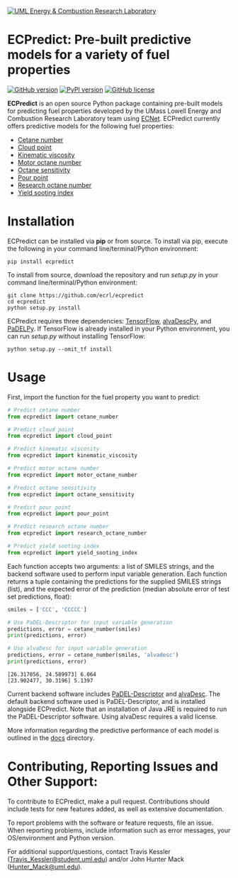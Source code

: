 [![UML Energy & Combustion Research Laboratory](http://faculty.uml.edu/Hunter_Mack/uploads/9/7/1/3/97138798/1481826668_2.png)](http://faculty.uml.edu/Hunter_Mack/)

# ECPredict: Pre-built predictive models for a variety of fuel properties

[![GitHub version](https://badge.fury.io/gh/ecrl%2FECPredict.svg)](https://badge.fury.io/gh/ecrl%2FECPredict)
[![PyPI version](https://badge.fury.io/py/ecpredict.svg)](https://badge.fury.io/py/ecpredict)
[![GitHub license](https://img.shields.io/badge/license-MIT-blue.svg)](https://raw.githubusercontent.com/ECRL/ECPredict/master/LICENSE.txt)

**ECPredict** is an open source Python package containing pre-built models for predicting fuel properties developed by the UMass Lowell Energy and Combustion Research Laboratory team using [ECNet](https://github.com/ecrl/ecnet). ECPredict currently offers predictive models for the following fuel properties:
- [Cetane number](https://en.wikipedia.org/wiki/Cetane_number)
- [Cloud point](https://en.wikipedia.org/wiki/Cloud_point)
- [Kinematic viscosity](https://en.wikipedia.org/wiki/Viscosity#Dynamic_and_kinematic_viscosity)
- [Motor octane number](https://en.wikipedia.org/wiki/Octane_rating#Motor_Octane_Number_(MON))
- [Octane sensitivity](https://en.wikipedia.org/wiki/Octane_rating#Difference_between_RON,_MON,_and_AKI)
- [Pour point](https://en.wikipedia.org/wiki/Pour_point)
- [Research octane number](https://en.wikipedia.org/wiki/Octane_rating#Research_Octane_Number_(RON))
- [Yield sooting index](https://www.sciencedirect.com/science/article/pii/S0010218017304728)

# Installation

ECPredict can be installed via **pip** or from source. To install via pip, execute the following in your command line/terminal/Python environment:

```
pip install ecpredict
```

To install from source, download the repository and run _setup.py_ in your command line/terminal/Python environment:

```
git clone https://github.com/ecrl/ecpredict
cd ecpredict
python setup.py install
```

ECPredict requires three dependencies: [TensorFlow](https://github.com/tensorflow/tensorflow), [alvaDescPy](https://github.com/ECRL/alvaDescPy), and [PaDELPy](https://github.com/ECRL/PaDELPy). If TensorFlow is already installed in your Python environment, you can run _setup.py_ without installing TensorFlow:

```
python setup.py --omit_tf install
```

# Usage

First, import the function for the fuel property you want to predict:

```python
# Predict cetane number
from ecpredict import cetane_number

# Predict cloud point
from ecpredict import cloud_point

# Predict kinematic viscosity
from ecpredict import kinematic_viscosity

# Predict motor octane number
from ecpredict import motor_octane_number

# Predict octane sensitivity
from ecpredict import octane_sensitivity

# Predict pour point
from ecpredict import pour_point

# Predict research octane number
from ecpredict import research_octane_number

# Predict yield sooting index
from ecpredict import yield_sooting_index
```

Each function accepts two arguments: a list of SMILES strings, and the backend software used to perform input variable generation. Each function returns a tuple containing the predictions for the supplied SMILES strings (list), and the expected error of the prediction (median absolute error of test set predictions, float):

```python
smiles = ['CCC', 'CCCCC']

# Use PaDEL-Descriptor for input variable generation
predictions, error = cetane_number(smiles)
print(predictions, error)

# Use alvaDesc for input variable generation
predictions, error = cetane_number(smiles, 'alvadesc')
print(predictions, error)
```

```
[26.317856, 24.589973] 6.064
[23.902477, 30.3196] 5.1397
```

Current backend software includes [PaDEL-Descriptor](http://www.yapcwsoft.com/dd/padeldescriptor/) and [alvaDesc](https://www.alvascience.com/alvadesc/). The default backend software used is PaDEL-Descriptor, and is installed alongside ECPredict. Note that an installation of Java JRE is required to run the PaDEL-Descriptor software. Using alvaDesc requires a valid license.

More information regarding the predictive performance of each model is outlined in the [docs](docs/README.md) directory.

# Contributing, Reporting Issues and Other Support:

To contribute to ECPredict, make a pull request. Contributions should include tests for new features added, as well as extensive documentation.

To report problems with the software or feature requests, file an issue. When reporting problems, include information such as error messages, your OS/environment and Python version.

For additional support/questions, contact Travis Kessler (Travis_Kessler@student.uml.edu) and/or John Hunter Mack (Hunter_Mack@uml.edu).
